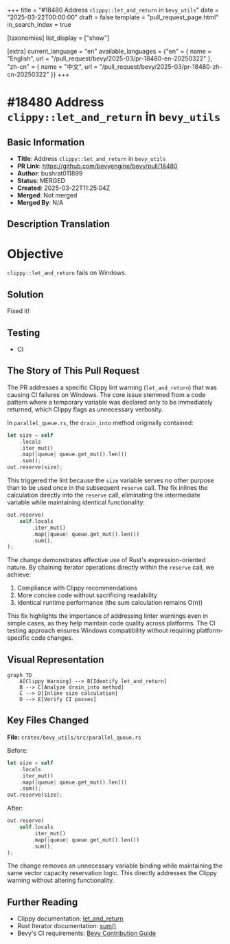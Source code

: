 +++
title = "#18480 Address `clippy::let_and_return` in `bevy_utils`"
date = "2025-03-22T00:00:00"
draft = false
template = "pull_request_page.html"
in_search_index = true

[taxonomies]
list_display = ["show"]

[extra]
current_language = "en"
available_languages = {"en" = { name = "English", url = "/pull_request/bevy/2025-03/pr-18480-en-20250322" }, "zh-cn" = { name = "中文", url = "/pull_request/bevy/2025-03/pr-18480-zh-cn-20250322" }}
+++

# #18480 Address `clippy::let_and_return` in `bevy_utils`

## Basic Information
- **Title**: Address `clippy::let_and_return` in `bevy_utils`
- **PR Link**: https://github.com/bevyengine/bevy/pull/18480
- **Author**: bushrat011899
- **Status**: MERGED
- **Created**: 2025-03-22T11:25:04Z
- **Merged**: Not merged
- **Merged By**: N/A

## Description Translation
# Objective

`clippy::let_and_return` fails on Windows.

## Solution

Fixed it!

## Testing

- CI

## The Story of This Pull Request

The PR addresses a specific Clippy lint warning (`let_and_return`) that was causing CI failures on Windows. The core issue stemmed from a code pattern where a temporary variable was declared only to be immediately returned, which Clippy flags as unnecessary verbosity.

In `parallel_queue.rs`, the `drain_into` method originally contained:

```rust
let size = self
    .locals
    .iter_mut()
    .map(|queue| queue.get_mut().len())
    .sum();
out.reserve(size);
```

This triggered the lint because the `size` variable serves no other purpose than to be used once in the subsequent `reserve` call. The fix inlines the calculation directly into the `reserve` call, eliminating the intermediate variable while maintaining identical functionality:

```rust
out.reserve(
    self.locals
        .iter_mut()
        .map(|queue| queue.get_mut().len())
        .sum(),
);
```

The change demonstrates effective use of Rust's expression-oriented nature. By chaining iterator operations directly within the `reserve` call, we achieve:

1. Compliance with Clippy recommendations
2. More concise code without sacrificing readability
3. Identical runtime performance (the sum calculation remains O(n))

This fix highlights the importance of addressing linter warnings even in simple cases, as they help maintain code quality across platforms. The CI testing approach ensures Windows compatibility without requiring platform-specific code changes.

## Visual Representation

```mermaid
graph TD
    A[Clippy Warning] --> B[Identify let_and_return]
    B --> C[Analyze drain_into method]
    C --> D[Inline size calculation]
    D --> E[Verify CI passes]
```

## Key Files Changed

**File:** `crates/bevy_utils/src/parallel_queue.rs`

Before:
```rust
let size = self
    .locals
    .iter_mut()
    .map(|queue| queue.get_mut().len())
    .sum();
out.reserve(size);
```

After:
```rust
out.reserve(
    self.locals
        .iter_mut()
        .map(|queue| queue.get_mut().len())
        .sum(),
);
```

The change removes an unnecessary variable binding while maintaining the same vector capacity reservation logic. This directly addresses the Clippy warning without altering functionality.

## Further Reading

- Clippy documentation: [let_and_return](https://rust-lang.github.io/rust-clippy/master/#let_and_return)
- Rust Iterator documentation: [sum()](https://doc.rust-lang.org/std/iter/trait.Iterator.html#method.sum)
- Bevy's CI requirements: [Bevy Contribution Guide](https://github.com/bevyengine/bevy/blob/main/CONTRIBUTING.md)
